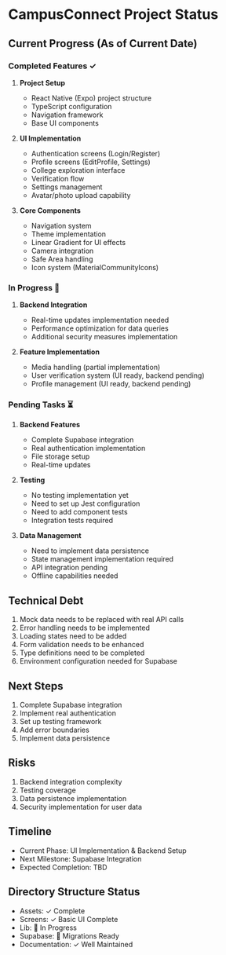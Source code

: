 
# CampusConnect Project Status

## Current Progress (As of Current Date)

### Completed Features ✓
1. **Project Setup**
   - React Native (Expo) project structure
   - TypeScript configuration
   - Navigation framework
   - Base UI components

2. **UI Implementation**
   - Authentication screens (Login/Register)
   - Profile screens (EditProfile, Settings)
   - College exploration interface
   - Verification flow
   - Settings management
   - Avatar/photo upload capability

3. **Core Components**
   - Navigation system
   - Theme implementation
   - Linear Gradient for UI effects
   - Camera integration
   - Safe Area handling
   - Icon system (MaterialCommunityIcons)

### In Progress 🚧
1. **Backend Integration**
   - Real-time updates implementation needed
   - Performance optimization for data queries
   - Additional security measures implementation

2. **Feature Implementation**
   - Media handling (partial implementation)
   - User verification system (UI ready, backend pending)
   - Profile management (UI ready, backend pending)

### Pending Tasks ⏳
1. **Backend Features**
   - Complete Supabase integration
   - Real authentication implementation
   - File storage setup
   - Real-time updates

2. **Testing**
   - No testing implementation yet
   - Need to set up Jest configuration
   - Need to add component tests
   - Integration tests required

3. **Data Management**
   - Need to implement data persistence
   - State management implementation required
   - API integration pending
   - Offline capabilities needed

## Technical Debt
1. Mock data needs to be replaced with real API calls
2. Error handling needs to be implemented
3. Loading states need to be added
4. Form validation needs to be enhanced
5. Type definitions need to be completed
6. Environment configuration needed for Supabase

## Next Steps
1. Complete Supabase integration
2. Implement real authentication
3. Set up testing framework
4. Add error boundaries
5. Implement data persistence

## Risks
1. Backend integration complexity
2. Testing coverage
3. Data persistence implementation
4. Security implementation for user data

## Timeline
- Current Phase: UI Implementation & Backend Setup
- Next Milestone: Supabase Integration
- Expected Completion: TBD

## Directory Structure Status
- Assets: ✓ Complete
- Screens: ✓ Basic UI Complete
- Lib: 🚧 In Progress
- Supabase: 🚧 Migrations Ready
- Documentation: ✓ Well Maintained
